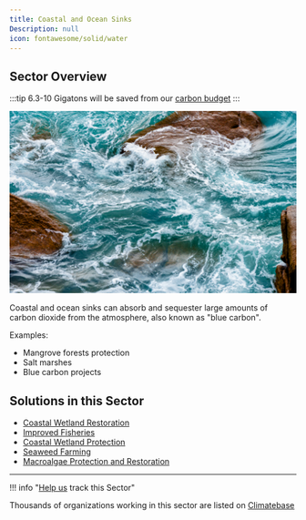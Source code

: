 ```yaml
---
title: Coastal and Ocean Sinks
Description: null
icon: fontawesome/solid/water
---
```


## Sector Overview

:::tip 6.3-10 Gigatons will be saved from our [carbon budget](../glossary/#carbon-budget)
:::

![](/../static/img/coastal-and-ocean-sinks.png)

Coastal and ocean sinks can absorb and sequester large amounts of carbon dioxide from the atmosphere, also known as "blue carbon".

Examples:

* Mangrove forests protection
* Salt marshes
* Blue carbon projects

## Solutions in this Sector

* [Coastal Wetland Restoration](../solution-coastal-wetland-restoration)
* [Improved Fisheries](../solution-improved-fisheries)
* [Coastal Wetland Protection](../solution-coastal-wetland-protection)
* [Seaweed Farming](../solution-seaweed-farming)
* [Macroalgae Protection and Restoration](../solution-macroalgae-protection-and-restoration)

- - -

!!! info "[Help us](../../contribute) track this Sector"

Thousands of organizations working in this sector are listed on [Climatebase](https://climatebase.org/organizations)